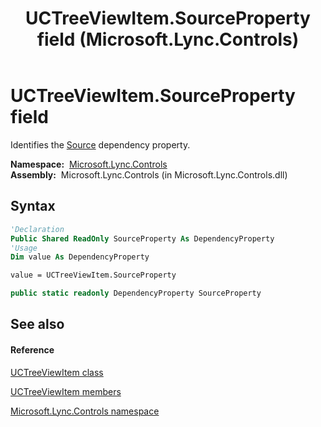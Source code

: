 ﻿---
title: UCTreeViewItem.SourceProperty field (Microsoft.Lync.Controls)
TOCTitle: SourceProperty field
ms:assetid: F:Microsoft.Lync.Controls.UCTreeViewItem.SourceProperty_DI_3_UC_OCS14MrefLyncWPF
ms:mtpsurl: https://msdn.microsoft.com/en-us/library/microsoft.lync.controls.uctreeviewitem.sourceproperty_di_3_uc_ocs14mreflyncwpf(v=office.15)
ms:contentKeyID: 48599462
ms.date: 07/28/2014
mtps_version: v=office.15
f1_keywords:
- Microsoft.Lync.Controls.UCTreeViewItem.SourceProperty
dev_langs:
- CSharp
- JScript
- VB
- other
---

# UCTreeViewItem.SourceProperty field

Identifies the [Source](uctreeviewitem-source-property-microsoft-lync-controls_1.md) dependency property.

**Namespace:**  [Microsoft.Lync.Controls](microsoft-lync-controls-namespace_1.md)  
**Assembly:**  Microsoft.Lync.Controls (in Microsoft.Lync.Controls.dll)

## Syntax

``` vb
'Declaration
Public Shared ReadOnly SourceProperty As DependencyProperty
'Usage
Dim value As DependencyProperty

value = UCTreeViewItem.SourceProperty
```

``` csharp
public static readonly DependencyProperty SourceProperty
```

## See also

#### Reference

[UCTreeViewItem class](uctreeviewitem-class-microsoft-lync-controls_1.md)

[UCTreeViewItem members](uctreeviewitem-members-microsoft-lync-controls_1.md)

[Microsoft.Lync.Controls namespace](microsoft-lync-controls-namespace_1.md)

